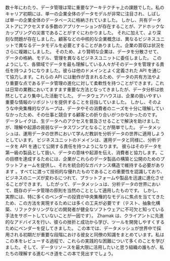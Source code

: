 数十年にわたり、データ管理は常に重要なアーキテクチャ上の課題でした。私のキャリア初期には、単一の企業全体のデータモデルが非常に注目され、しばしば単一の企業全体のデータベースに格納されていました。
しかし、共有データストアにアクセスする多数のアプリケーションが存在することが、アドホックなカップリングの災害であることがすぐにわかりました。
それに加えて、より深刻な問題が存在しました。顧客などの中核的な企業概念は、異なるビジネスユニットで異なるデータモデルを必要とすることがありました。企業の買収は状況をさらに複雑にしました。
そのため、より賢明な企業は、データを分散させて、データの格納、モデル、管理を異なるビジネスユニットに委任しました。
このようにして、各領域でデータを最も理解している人々がそのデータを管理する責任を持つようになりました。彼らは他のドメインとよく定義された API を通じて協力します。これらの API には動作が含まれるため、データの共有方法やより重要な点であるデータ管理の進化に対して柔軟性を持つことができます。これは日常の業務においてますます重要な方法となってきましたが、データ分析は依然としてより集中した活動でした。
データウェアハウスは、企業の扱いやすい重要な情報のリポジトリを提供することを目指していました。
しかし、そのような中央集権的なグループは、データやその消費者のニーズを十分に理解していなかったため、その仕事と競合する顧客との折り合いがつかなかったのです。
データレイクは、生データへのアクセスを普及させることで解決を助けましたが、理解や起源の貧弱なデータスワンプとなることが簡単でした。
データメッシュは、運用データの世界において学んだ教訓を分析データの世界に適用しようとしています。
ビジネスユニットのドメインは、運用データと同様に、分析データを API を通じて公開する責任を持つようになります。
彼らはそのデータを第一級の製品として扱い、データの意味や起源を伝え、消費者と協力します。この目標を達成するためには、企業がこれらのデータ製品の構築と公開のためのプラットフォームを提供し、それを統合的なガバナンス構造で維持する必要があります
。すべてに渡って技術的な優れたものであることの重要性を認識しており、ビジネスのニーズが変わるにつれて、プラットフォームや製品を迅速に進化させることができます。
したがって、データメッシュは、分析データの世界において、既存のデータ管理の原則を当然のこととして適用したものです。
しかし、実際には、特に多くのベンダーの投資が中央集権的なモデルに焦点を当ててきたため、この方法を実現するためには多くの工夫が必要です（テスト、抽象化構築、リファクタリングなどの開発者が健全なソフトウェアに不可欠と知っている手法をサポートしていないことが一因です）。
Zhamak は、クライアントに先進的なアドバイスを行い、彼らの挫折と成功から学び、ツールを開発しやすくするためにベンダーを促してきました。
この本では、データメッシュが世界中で採用される初期だが重要な段階における彼女と同僚の知識をまとめています。私はこの本をレビューする過程で、これらの実践的な困難について多くのことを学びました。そして、データリソースを最大限に活用したいと思う組織の誰もが、私たちの理解する進むべき道をこの本で見出すでしょう。

